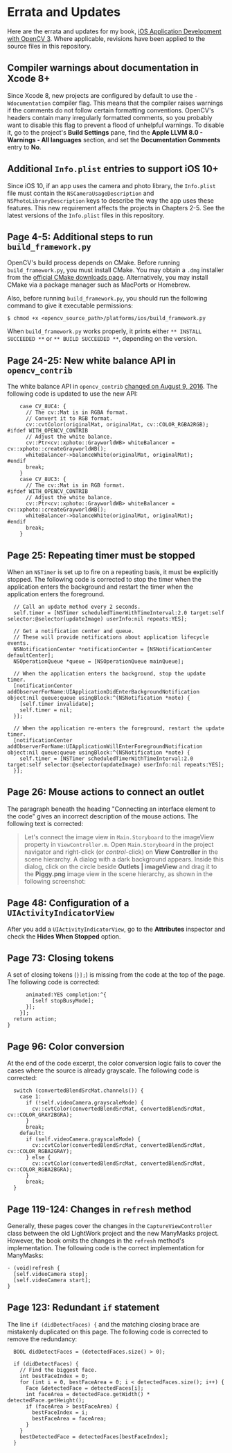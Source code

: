 # Errata and Updates

Here are the errata and updates for my book, [iOS Application Development with OpenCV 3](https://www.packtpub.com/application-development/ios-application-development-opencv). Where applicable, revisions have been applied to the source files in this repository.

## Compiler warnings about documentation in Xcode 8+

Since Xcode 8, new projects are configured by default to use the `-Wdocumentation` compiler flag. This means that the compiler raises warnings if the comments do not follow certain formatting conventions. OpenCV's headers contain many irregularly formatted comments, so you probably want to disable this flag to prevent a flood of unhelpful warnings. To disable it, go to the project's **Build Settings** pane, find the **Apple LLVM 8.0 - Warnings - All languages** section, and set the **Documentation Comments** entry to **No**.

## Additional `Info.plist` entries to support iOS 10+

Since iOS 10, if an app uses the camera and photo library, the `Info.plist` file must contain the `NSCameraUsageDescription` and `NSPhotoLibraryDescription` keys to describe the way the app uses these features. This new requirement affects the projects in Chapters 2-5. See the latest versions of the `Info.plist` files in this repository.

## Page 4-5: Additional steps to run `build_framework.py`

OpenCV's build process depends on CMake. Before running `build_framework.py`, you must install CMake. You may obtain a `.dmg` installer from the [official CMake downloads page](https://cmake.org/download/). Alternatively, you may install CMake via a package manager such as MacPorts or Homebrew.

Also, before running `build_framework.py`, you should run the following command to give it executable permissions:

```
$ chmod +x <opencv_source_path>/platforms/ios/build_framework.py
```

When `build_framework.py` works properly, it prints either `** INSTALL SUCCEEDED **` or `** BUILD SUCCEEDED **`, depending on the version.

## Page 24-25: New white balance API in `opencv_contrib`

The white balance API in `opencv_contrib` [changed on August 9, 2016](https://github.com/opencv/opencv_contrib/commit/75dedf9e589b1833d92b6bd644f64ae225795c96). The following code is updated to use the new API:

```
    case CV_8UC4: {
      // The cv::Mat is in RGBA format.
      // Convert it to RGB format.
      cv::cvtColor(originalMat, originalMat, cv::COLOR_RGBA2RGB);
#ifdef WITH_OPENCV_CONTRIB
      // Adjust the white balance.
      cv::Ptr<cv::xphoto::GrayworldWB> whiteBalancer = cv::xphoto::createGrayworldWB();
      whiteBalancer->balanceWhite(originalMat, originalMat);
#endif
      break;
    }
    case CV_8UC3: {
      // The cv::Mat is in RGB format.
#ifdef WITH_OPENCV_CONTRIB
      // Adjust the white balance.
      cv::Ptr<cv::xphoto::GrayworldWB> whiteBalancer = cv::xphoto::createGrayworldWB();
      whiteBalancer->balanceWhite(originalMat, originalMat);
#endif
      break;
    }
```

## Page 25: Repeating timer must be stopped

When an `NSTimer` is set up to fire on a repeating basis, it must be explicitly stopped. The following code is corrected to stop the timer when the application enters the background and restart the timer when the application enters the foreground.

```
  // Call an update method every 2 seconds.
  self.timer = [NSTimer scheduledTimerWithTimeInterval:2.0 target:self selector:@selector(updateImage) userInfo:nil repeats:YES];
  
  // Get a notification center and queue.
  // These will provide notifications about application lifecycle events.
  NSNotificationCenter *notificationCenter = [NSNotificationCenter defaultCenter];
  NSOperationQueue *queue = [NSOperationQueue mainQueue];
  
  // When the application enters the background, stop the update timer.
  [notificationCenter addObserverForName:UIApplicationDidEnterBackgroundNotification object:nil queue:queue usingBlock:^(NSNotification *note) {
    [self.timer invalidate];
    self.timer = nil;
  }];
  
  // When the application re-enters the foreground, restart the update timer.
  [notificationCenter addObserverForName:UIApplicationWillEnterForegroundNotification object:nil queue:queue usingBlock:^(NSNotification *note) {
    self.timer = [NSTimer scheduledTimerWithTimeInterval:2.0 target:self selector:@selector(updateImage) userInfo:nil repeats:YES];
  }];
```

## Page 26: Mouse actions to connect an outlet

The paragraph beneath the heading "Connecting an interface element to the code" gives an incorrect description of the mouse actions. The following text is corrected:

> Let's connect the image view in `Main.Storyboard` to the imageView property in `ViewController.m`. Open `Main.Storyboard` in the project navigator and right-click (or *control*-click) on **View Controller** in the scene hierarchy. A dialog with a dark background appears. Inside this dialog, click on the circle beside **Outlets | imageView** and drag it to the **Piggy.png** image view in the scene hierarchy, as shown in the following screenshot:

## Page 48: Configuration of a `UIActivityIndicatorView`

After you add a `UIActivityIndicatorView`, go to the **Attributes** inspector and check the **Hides When Stopped** option.

## Page 73: Closing tokens

A set of closing tokens (`}];`) is missing from the code at the top of the page. The following code is corrected:

```
      animated:YES completion:^{
        [self stopBusyMode];
      }];
    }];
  return action;
}
```

## Page 96: Color conversion

At the end of the code excerpt, the color conversion logic fails to cover the cases where the source is already grayscale. The following code is corrected:

```
  switch (convertedBlendSrcMat.channels()) {
    case 1:
      if (!self.videoCamera.grayscaleMode) {
        cv::cvtColor(convertedBlendSrcMat, convertedBlendSrcMat, cv::COLOR_GRAY2BGRA);
      }
      break;
    default:
      if (self.videoCamera.grayscaleMode) {
        cv::cvtColor(convertedBlendSrcMat, convertedBlendSrcMat, cv::COLOR_RGBA2GRAY);
      } else {
        cv::cvtColor(convertedBlendSrcMat, convertedBlendSrcMat, cv::COLOR_RGBA2BGRA);
      }
      break;
  }
```

## Page 119-124: Changes in `refresh` method

Generally, these pages cover the changes in the `CaptureViewController` class between the old LightWork project and the new ManyMasks project. However, the book omits the changes in the `refresh` method's implementation. The following code is the correct implementation for ManyMasks:

```
- (void)refresh {
  [self.videoCamera stop];
  [self.videoCamera start];
}
```

## Page 123: Redundant `if` statement

The line `if (didDetectFaces) {` and the matching closing brace are mistakenly duplicated on this page. The following code is corrected to remove the redundancy:

```
  BOOL didDetectFaces = (detectedFaces.size() > 0);
  
  if (didDetectFaces) {
    // Find the biggest face.
    int bestFaceIndex = 0;
    for (int i = 0, bestFaceArea = 0; i < detectedFaces.size(); i++) {
      Face &detectedFace = detectedFaces[i];
      int faceArea = detectedFace.getWidth() * detectedFace.getHeight();
      if (faceArea > bestFaceArea) {
        bestFaceIndex = i;
        bestFaceArea = faceArea;
      }
    }
    bestDetectedFace = detectedFaces[bestFaceIndex];
  }
```
